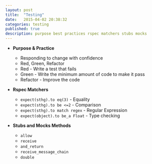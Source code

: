```yaml
---
layout: post
title:  "Testing"
date:   2015-04-02 20:38:32
categories: testing
published: true
description: purpose best practices rspec matchers stubs mocks
---
```


* __Purpose & Practice__
  * Responding to change with confidence
  * Red, Green, Refactor
  * Red - Write a test that fails
  * Green - Write the minimum amount of code to make it pass
  * Refactor - Improve the code 

* __Rspec Matchers__
  * `expect(sthg).to eq(3)` - Equality
  * `expect(sthg).to be <=2` - Comparison
  * `expect(sthg).to match regex` - Regular Expression
  * `expect(object).to be_a Float` - Type checking

* __Stubs and Mocks Methods__
  * `allow`
  * `receive`
  * `and_return`
  * `receive_message_chain`
  * `double`

